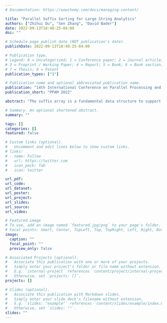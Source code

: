 ```yaml
---
# Documentation: https://wowchemy.com/docs/managing-content/

title: "Parallel Suffix Sorting for Large String Analytics"
authors: ["Zhihui Du", "Sen Zhang", "David Bader"]
date: 2022-09-13T18:48:25-04:00
doi: ""

# Schedule page publish date (NOT publication's date).
publishDate: 2022-09-13T18:48:25-04:00

# Publication type.
# Legend: 0 = Uncategorized; 1 = Conference paper; 2 = Journal article;
# 3 = Preprint / Working Paper; 4 = Report; 5 = Book; 6 = Book section;
# 7 = Thesis; 8 = Patent
publication_types: ["1"]

# Publication name and optional abbreviated publication name.
publication: "14th International Conference on Parallel Processing and Applied Mathematics, Gdansk, Poland. In R. Wyrzykowski et al. (Eds.): PPAM 2022, LNCS 13826, pp. 71–82, 2023."
publication_short: "PPAM 2022"

abstract: "The suffix array is a fundamental data structure to support string analysis efficiently. It took about 26 years for the sequential suffix array construction algorithm to achieve O(n) time complexity and inplace sorting. In this paper, we develop the DLP I (D Limited Parallel Induce) algorithm, the first O( n/p ) time parallel suffix array construction algorithm. The basic idea of DLPI includes two aspects: dividing the O(n) size problem into p reduced sub-problems with size O( n/p ) so we can handle them on p processors in parallel; developing an efficient parallel induce sorting method to achieve correct order for all the reduced sub-problems. The complete algorithm description is given to show the implementation method of the proposed idea. The time and space complexity analysis and proof are also given to show the correctness and efficiency of the proposed algorithm. The proposed DLP I algorithm can handle large strings with scalable performance."

# Summary. An optional shortened abstract.
summary: ""

tags: []
categories: []
featured: false

# Custom links (optional).
#   Uncomment and edit lines below to show custom links.
# links:
# - name: Follow
#   url: https://twitter.com
#   icon_pack: fab
#   icon: twitter

url_pdf:
url_code:
url_dataset:
url_poster:
url_project:
url_slides:
url_source:
url_video:

# Featured image
# To use, add an image named `featured.jpg/png` to your page's folder. 
# Focal points: Smart, Center, TopLeft, Top, TopRight, Left, Right, BottomLeft, Bottom, BottomRight.
image:
  caption: ""
  focal_point: ""
  preview_only: false

# Associated Projects (optional).
#   Associate this publication with one or more of your projects.
#   Simply enter your project's folder or file name without extension.
#   E.g. `internal-project` references `content/project/internal-project/index.md`.
#   Otherwise, set `projects: []`.
projects: []

# Slides (optional).
#   Associate this publication with Markdown slides.
#   Simply enter your slide deck's filename without extension.
#   E.g. `slides: "example"` references `content/slides/example/index.md`.
#   Otherwise, set `slides: ""`.
slides: ""
---
```

